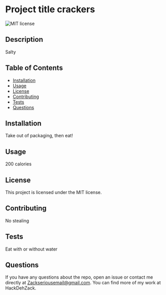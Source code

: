 # Project title crackers

![MIT license](https://img.shields.io/badge/license-MIT-brightgreen)

## Description
Salty

## Table of Contents
- [Installation](#installation)
- [Usage](#usage)
- [License](#license)
- [Contributing](#contributing)
- [Tests](#tests)
- [Questions](#questions)

## Installation
Take out of packaging, then eat!

## Usage
200 calories

## License
This project is licensed under the MIT license.

## Contributing
No stealing

## Tests
Eat with or without water

## Questions
If you have any questions about the repo, open an issue or contact me directly at Zackseriousemail@gmail.com. You can find more of my work at HackDehZack.
